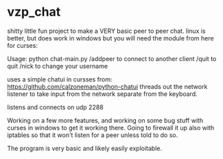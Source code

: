 # vzp_chat
shitty little fun project to make a VERY basic peer to peer chat. linux is better, but does work in windows but you will need the module from here for curses:

Usage:  python chat-main.py
/addpeer to connect to another client
/quit to quit
/nick to change your username


uses a simple chatui in cursses from:  https://github.com/calzoneman/python-chatui
threads out the network listener to take input from the network separate from the keyboard.

listens and connects on udp 2288

Working on a few more features, and working on some bug stuff with curses in windows to get it working there.
Going to firewall it up also with iptables so that it won't listen for a peer unless told to do so.  

The program is very basic and likely easily exploitable.
